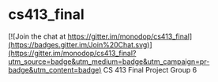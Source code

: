 # cs413_final

[![Join the chat at https://gitter.im/monodop/cs413_final](https://badges.gitter.im/Join%20Chat.svg)](https://gitter.im/monodop/cs413_final?utm_source=badge&utm_medium=badge&utm_campaign=pr-badge&utm_content=badge)
CS 413 Final Project Group 6
